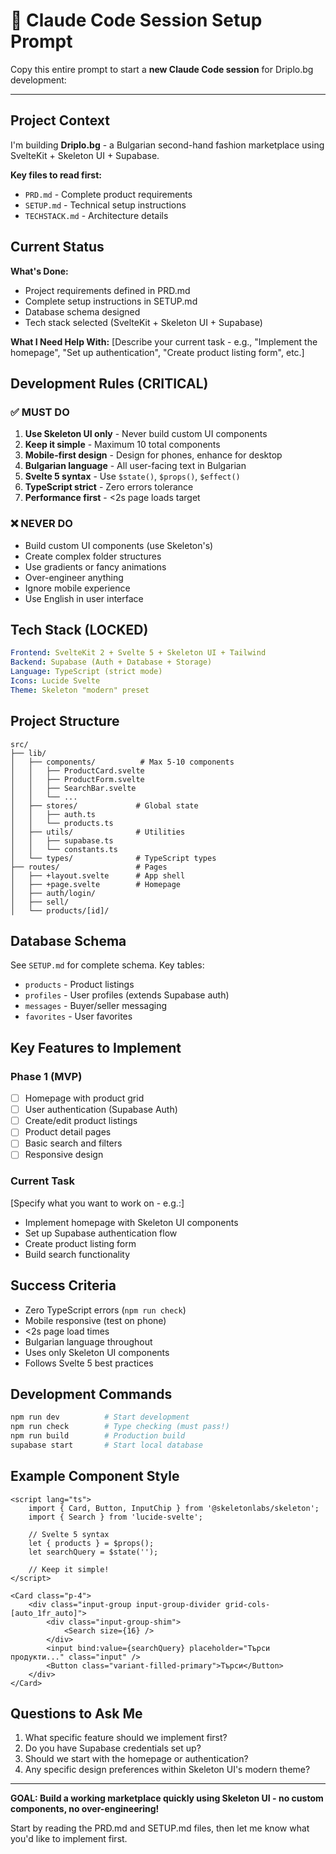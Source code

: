 # 🤖 Claude Code Session Setup Prompt

Copy this entire prompt to start a **new Claude Code session** for Driplo.bg development:

---

## Project Context

I'm building **Driplo.bg** - a Bulgarian second-hand fashion marketplace using SvelteKit + Skeleton UI + Supabase.

**Key files to read first:**

- `PRD.md` - Complete product requirements
- `SETUP.md` - Technical setup instructions
- `TECHSTACK.md` - Architecture details

## Current Status

**What's Done:**

- Project requirements defined in PRD.md
- Complete setup instructions in SETUP.md
- Database schema designed
- Tech stack selected (SvelteKit + Skeleton UI + Supabase)

**What I Need Help With:**
[Describe your current task - e.g., "Implement the homepage", "Set up authentication", "Create product listing form", etc.]

## Development Rules (CRITICAL)

### ✅ MUST DO

1. **Use Skeleton UI only** - Never build custom UI components
2. **Keep it simple** - Maximum 10 total components
3. **Mobile-first design** - Design for phones, enhance for desktop
4. **Bulgarian language** - All user-facing text in Bulgarian
5. **Svelte 5 syntax** - Use `$state()`, `$props()`, `$effect()`
6. **TypeScript strict** - Zero errors tolerance
7. **Performance first** - <2s page loads target

### ❌ NEVER DO

- Build custom UI components (use Skeleton's)
- Create complex folder structures
- Use gradients or fancy animations
- Over-engineer anything
- Ignore mobile experience
- Use English in user interface

## Tech Stack (LOCKED)

```yaml
Frontend: SvelteKit 2 + Svelte 5 + Skeleton UI + Tailwind
Backend: Supabase (Auth + Database + Storage)
Language: TypeScript (strict mode)
Icons: Lucide Svelte
Theme: Skeleton "modern" preset
```

## Project Structure

```
src/
├── lib/
│   ├── components/          # Max 5-10 components
│   │   ├── ProductCard.svelte
│   │   ├── ProductForm.svelte
│   │   ├── SearchBar.svelte
│   │   └── ...
│   ├── stores/             # Global state
│   │   ├── auth.ts
│   │   └── products.ts
│   ├── utils/              # Utilities
│   │   ├── supabase.ts
│   │   └── constants.ts
│   └── types/              # TypeScript types
├── routes/                 # Pages
│   ├── +layout.svelte      # App shell
│   ├── +page.svelte        # Homepage
│   ├── auth/login/
│   ├── sell/
│   └── products/[id]/
```

## Database Schema

See `SETUP.md` for complete schema. Key tables:

- `products` - Product listings
- `profiles` - User profiles (extends Supabase auth)
- `messages` - Buyer/seller messaging
- `favorites` - User favorites

## Key Features to Implement

### Phase 1 (MVP)

- [ ] Homepage with product grid
- [ ] User authentication (Supabase Auth)
- [ ] Create/edit product listings
- [ ] Product detail pages
- [ ] Basic search and filters
- [ ] Responsive design

### Current Task

[Specify what you want to work on - e.g.:]

- Implement homepage with Skeleton UI components
- Set up Supabase authentication flow
- Create product listing form
- Build search functionality

## Success Criteria

- Zero TypeScript errors (`npm run check`)
- Mobile responsive (test on phone)
- <2s page load times
- Bulgarian language throughout
- Uses only Skeleton UI components
- Follows Svelte 5 best practices

## Development Commands

```bash
npm run dev          # Start development
npm run check        # Type checking (must pass!)
npm run build        # Production build
supabase start       # Start local database
```

## Example Component Style

```svelte
<script lang="ts">
	import { Card, Button, InputChip } from '@skeletonlabs/skeleton';
	import { Search } from 'lucide-svelte';

	// Svelte 5 syntax
	let { products } = $props();
	let searchQuery = $state('');

	// Keep it simple!
</script>

<Card class="p-4">
	<div class="input-group input-group-divider grid-cols-[auto_1fr_auto]">
		<div class="input-group-shim">
			<Search size={16} />
		</div>
		<input bind:value={searchQuery} placeholder="Търси продукти..." class="input" />
		<Button class="variant-filled-primary">Търси</Button>
	</div>
</Card>
```

## Questions to Ask Me

1. What specific feature should we implement first?
2. Do you have Supabase credentials set up?
3. Should we start with the homepage or authentication?
4. Any specific design preferences within Skeleton UI's modern theme?

---

**GOAL: Build a working marketplace quickly using Skeleton UI - no custom components, no over-engineering!**

Start by reading the PRD.md and SETUP.md files, then let me know what you'd like to implement first.
